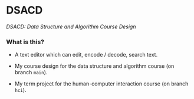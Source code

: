 # DSACD
*DSACD: Data Structure and Algorithm Course Design*

### What is this?

* A text editor which can edit, encode / decode, search text.

* My course design for the data structure and algorithm course (on branch `main`).

* My term project for the human-computer interaction course (on branch `hci`).
